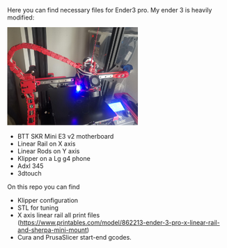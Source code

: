 Here you can find necessary files for Ender3 pro. My ender 3 is heavily modified:

<img width="300px" src="./x%20axis%20linear%20rail/main.jpg" alt="image_name png" />

* BTT SKR Mini E3 v2 motherboard
* Linear Rail on X axis
* Linear Rods on Y axis 
* Klipper on a Lg g4 phone
* Adxl 345
* 3dtouch 

On this repo you can find
* Klipper configuration
* STL for tuning
* X axis linear rail all print files (https://www.printables.com/model/862213-ender-3-pro-x-linear-rail-and-sherpa-mini-mount)
* Cura and PrusaSlicer start-end gcodes. 

